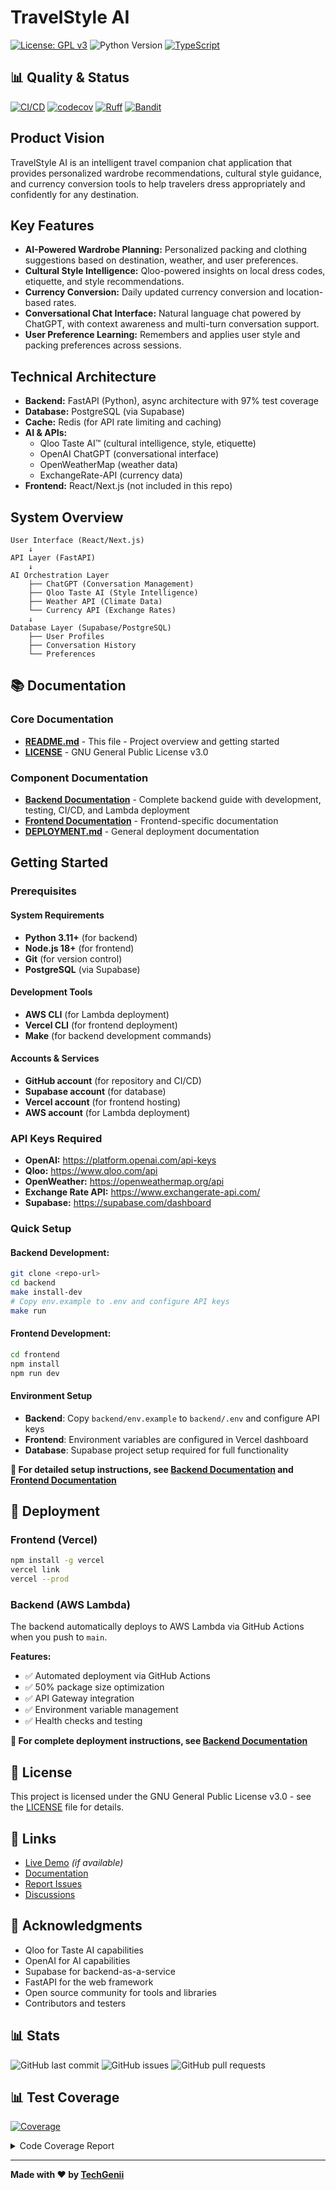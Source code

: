 # TravelStyle AI

[![License: GPL v3](https://img.shields.io/badge/License-GPLv3-blue.svg)](https://www.gnu.org/licenses/gpl-3.0)
![Python Version](https://img.shields.io/badge/python-3.13-blue)
[![TypeScript](https://img.shields.io/badge/typescript-4.0+-blue.svg)](https://www.typescriptlang.org/)

## 📊 Quality & Status

[![CI/CD](https://github.com/techgenii/travelstyle/workflows/Backend%20Quality%20CI%2FCD/badge.svg)](https://github.com/techgenii/travelstyle/actions)
[![codecov](https://codecov.io/github/techgenii/travelstyle/branch/main/graph/badge.svg?token=09BL7TAJDH)](https://codecov.io/github/techgenii/travelstyle)
[![Ruff](https://img.shields.io/badge/ruff-0%20issues-brightgreen)](https://github.com/techgenii/travelstyle/actions)
[![Bandit](https://img.shields.io/badge/bandit-0%20issues-brightgreen)](https://github.com/techgenii/travelstyle/actions)

## Product Vision
TravelStyle AI is an intelligent travel companion chat application that provides personalized wardrobe recommendations, cultural style guidance, and currency conversion tools to help travelers dress appropriately and confidently for any destination.

## Key Features
- **AI-Powered Wardrobe Planning:** Personalized packing and clothing suggestions based on destination, weather, and user preferences.
- **Cultural Style Intelligence:** Qloo-powered insights on local dress codes, etiquette, and style recommendations.
- **Currency Conversion:** Daily updated currency conversion and location-based rates.
- **Conversational Chat Interface:** Natural language chat powered by ChatGPT, with context awareness and multi-turn conversation support.
- **User Preference Learning:** Remembers and applies user style and packing preferences across sessions.

## Technical Architecture
- **Backend:** FastAPI (Python), async architecture with 97% test coverage
- **Database:** PostgreSQL (via Supabase)
- **Cache:** Redis (for API rate limiting and caching)
- **AI & APIs:**
  - Qloo Taste AI™ (cultural intelligence, style, etiquette)
  - OpenAI ChatGPT (conversational interface)
  - OpenWeatherMap (weather data)
  - ExchangeRate-API (currency data)
- **Frontend:** React/Next.js (not included in this repo)

## System Overview
```
User Interface (React/Next.js)
    ↓
API Layer (FastAPI)
    ↓
AI Orchestration Layer
    ├── ChatGPT (Conversation Management)
    ├── Qloo Taste AI (Style Intelligence)
    ├── Weather API (Climate Data)
    └── Currency API (Exchange Rates)
    ↓
Database Layer (Supabase/PostgreSQL)
    ├── User Profiles
    ├── Conversation History
    └── Preferences
```

## 📚 Documentation

### **Core Documentation**
- **[README.md](README.md)** - This file - Project overview and getting started
- **[LICENSE](LICENSE)** - GNU General Public License v3.0

### **Component Documentation**
- **[Backend Documentation](backend/README.md)** - Complete backend guide with development, testing, CI/CD, and Lambda deployment
- **[Frontend Documentation](frontend/README.md)** - Frontend-specific documentation
- **[DEPLOYMENT.md](DEPLOYMENT.md)** - General deployment documentation

## Getting Started

### Prerequisites

#### **System Requirements**
- **Python 3.11+** (for backend)
- **Node.js 18+** (for frontend)
- **Git** (for version control)
- **PostgreSQL** (via Supabase)

#### **Development Tools**
- **AWS CLI** (for Lambda deployment)
- **Vercel CLI** (for frontend deployment)
- **Make** (for backend development commands)

#### **Accounts & Services**
- **GitHub account** (for repository and CI/CD)
- **Supabase account** (for database)
- **Vercel account** (for frontend hosting)
- **AWS account** (for Lambda deployment)

### API Keys Required
- **OpenAI:** https://platform.openai.com/api-keys
- **Qloo:** https://www.qloo.com/api
- **OpenWeather:** https://openweathermap.org/api
- **Exchange Rate API:** https://www.exchangerate-api.com/
- **Supabase:** https://supabase.com/dashboard

### Quick Setup

#### **Backend Development:**
```bash
git clone <repo-url>
cd backend
make install-dev
# Copy env.example to .env and configure API keys
make run
```

#### **Frontend Development:**
```bash
cd frontend
npm install
npm run dev
```

#### **Environment Setup**
- **Backend**: Copy `backend/env.example` to `backend/.env` and configure API keys
- **Frontend**: Environment variables are configured in Vercel dashboard
- **Database**: Supabase project setup required for full functionality

**📖 For detailed setup instructions, see [Backend Documentation](backend/README.md#development) and [Frontend Documentation](frontend/README.md)**

## 🚀 Deployment

### Frontend (Vercel)
```bash
npm install -g vercel
vercel link
vercel --prod
```

### Backend (AWS Lambda)
The backend automatically deploys to AWS Lambda via GitHub Actions when you push to `main`.

**Features:**
- ✅ Automated deployment via GitHub Actions
- ✅ 50% package size optimization
- ✅ API Gateway integration
- ✅ Environment variable management
- ✅ Health checks and testing

**📖 For complete deployment instructions, see [Backend Documentation](backend/README.md#lambda-deployment)**

## 📝 License

This project is licensed under the GNU General Public License v3.0 - see the [LICENSE](LICENSE) file for details.

## 🔗 Links

- [Live Demo]() *(if available)*
- [Documentation](https://github.com/techgenii/travelstyle/wiki)
- [Report Issues](https://github.com/techgenii/travelstyle/issues)
- [Discussions](https://github.com/techgenii/travelstyle/discussions)

## 🙏 Acknowledgments

- Qloo for Taste AI capabilities
- OpenAI for AI capabilities
- Supabase for backend-as-a-service
- FastAPI for the web framework
- Open source community for tools and libraries
- Contributors and testers

## 📊 Stats

![GitHub last commit](https://img.shields.io/github/last-commit/techgenii/travelstyle)
![GitHub issues](https://img.shields.io/github/issues/techgenii/travelstyle)
![GitHub pull requests](https://img.shields.io/github/issues-pr/techgenii/travelstyle)

## 📊 Test Coverage
<!-- Pytest Coverage Comment:Begin -->
<a href="https://github.com/techgenii/travelstyle/blob/main/README.md"><img alt="Coverage" src="https://img.shields.io/badge/Coverage-97%25-brightgreen.svg" /></a><details><summary>Code Coverage Report </summary><table><tr><th>File</th><th>Stmts</th><th>Miss</th><th>Cover</th><th>Missing</th></tr><tbody><tr><td colspan="5"><b>app</b></td></tr><tr><td>&nbsp; &nbsp;<a href="https://github.com/techgenii/travelstyle/blob/main/app/__init__.py">__init__.py</a></td><td>0</td><td>0</td><td>100%</td><td>&nbsp;</td></tr><tr><td>&nbsp; &nbsp;<a href="https://github.com/techgenii/travelstyle/blob/main/app/travelstyle.py">travelstyle.py</a></td><td>47</td><td>0</td><td>100%</td><td>&nbsp;</td></tr><tr><td colspan="5"><b>app/api</b></td></tr><tr><td>&nbsp; &nbsp;<a href="https://github.com/techgenii/travelstyle/blob/main/app/api/__init__.py">__init__.py</a></td><td>0</td><td>0</td><td>100%</td><td>&nbsp;</td></tr><tr><td>&nbsp; &nbsp;<a href="https://github.com/techgenii/travelstyle/blob/main/app/api/deps.py">deps.py</a></td><td>22</td><td>0</td><td>100%</td><td>&nbsp;</td></tr><tr><td colspan="5"><b>app/api/v1</b></td></tr><tr><td>&nbsp; &nbsp;<a href="https://github.com/techgenii/travelstyle/blob/main/app/api/v1/__init__.py">__init__.py</a></td><td>0</td><td>0</td><td>100%</td><td>&nbsp;</td></tr><tr><td>&nbsp; &nbsp;<a href="https://github.com/techgenii/travelstyle/blob/main/app/api/v1/auth.py">auth.py</a></td><td>65</td><td>0</td><td>100%</td><td>&nbsp;</td></tr><tr><td>&nbsp; &nbsp;<a href="https://github.com/techgenii/travelstyle/blob/main/app/api/v1/chat.py">chat.py</a></td><td>91</td><td>5</td><td>5</td><td><a href="https://github.com/techgenii/travelstyle/blob/main/app/api/v1/chat.py#L 95%"> 95%</a></td></tr><tr><td>&nbsp; &nbsp;<a href="https://github.com/techgenii/travelstyle/blob/main/app/api/v1/currency.py">currency.py</a></td><td>96</td><td>0</td><td>100%</td><td>&nbsp;</td></tr><tr><td>&nbsp; &nbsp;<a href="https://github.com/techgenii/travelstyle/blob/main/app/api/v1/recommendations.py">recommendations.py</a></td><td>38</td><td>0</td><td>100%</td><td>&nbsp;</td></tr><tr><td>&nbsp; &nbsp;<a href="https://github.com/techgenii/travelstyle/blob/main/app/api/v1/user.py">user.py</a></td><td>102</td><td>15</td><td>15</td><td><a href="https://github.com/techgenii/travelstyle/blob/main/app/api/v1/user.py#L 85%"> 85%</a></td></tr><tr><td colspan="5"><b>app/core</b></td></tr><tr><td>&nbsp; &nbsp;<a href="https://github.com/techgenii/travelstyle/blob/main/app/core/__init__.py">__init__.py</a></td><td>0</td><td>0</td><td>100%</td><td>&nbsp;</td></tr><tr><td>&nbsp; &nbsp;<a href="https://github.com/techgenii/travelstyle/blob/main/app/core/config.py">config.py</a></td><td>26</td><td>0</td><td>100%</td><td>&nbsp;</td></tr><tr><td>&nbsp; &nbsp;<a href="https://github.com/techgenii/travelstyle/blob/main/app/core/security.py">security.py</a></td><td>45</td><td>3</td><td>3</td><td><a href="https://github.com/techgenii/travelstyle/blob/main/app/core/security.py#L 93%"> 93%</a></td></tr><tr><td colspan="5"><b>app/models</b></td></tr><tr><td>&nbsp; &nbsp;<a href="https://github.com/techgenii/travelstyle/blob/main/app/models/__init__.py">__init__.py</a></td><td>0</td><td>0</td><td>100%</td><td>&nbsp;</td></tr><tr><td>&nbsp; &nbsp;<a href="https://github.com/techgenii/travelstyle/blob/main/app/models/auth.py">auth.py</a></td><td>46</td><td>0</td><td>100%</td><td>&nbsp;</td></tr><tr><td>&nbsp; &nbsp;<a href="https://github.com/techgenii/travelstyle/blob/main/app/models/responses.py">responses.py</a></td><td>23</td><td>0</td><td>100%</td><td>&nbsp;</td></tr><tr><td>&nbsp; &nbsp;<a href="https://github.com/techgenii/travelstyle/blob/main/app/models/travel.py">travel.py</a></td><td>113</td><td>0</td><td>100%</td><td>&nbsp;</td></tr><tr><td>&nbsp; &nbsp;<a href="https://github.com/techgenii/travelstyle/blob/main/app/models/user.py">user.py</a></td><td>96</td><td>0</td><td>100%</td><td>&nbsp;</td></tr><tr><td colspan="5"><b>app/services</b></td></tr><tr><td>&nbsp; &nbsp;<a href="https://github.com/techgenii/travelstyle/blob/main/app/services/__init__.py">__init__.py</a></td><td>0</td><td>0</td><td>100%</td><td>&nbsp;</td></tr><tr><td>&nbsp; &nbsp;<a href="https://github.com/techgenii/travelstyle/blob/main/app/services/auth_service.py">auth_service.py</a></td><td>145</td><td>3</td><td>3</td><td><a href="https://github.com/techgenii/travelstyle/blob/main/app/services/auth_service.py#L 98%"> 98%</a></td></tr><tr><td>&nbsp; &nbsp;<a href="https://github.com/techgenii/travelstyle/blob/main/app/services/currency_conversion_service.py">currency_conversion_service.py</a></td><td>79</td><td>9</td><td>9</td><td><a href="https://github.com/techgenii/travelstyle/blob/main/app/services/currency_conversion_service.py#L 89%"> 89%</a></td></tr><tr><td>&nbsp; &nbsp;<a href="https://github.com/techgenii/travelstyle/blob/main/app/services/currency_service.py">currency_service.py</a></td><td>69</td><td>0</td><td>100%</td><td>&nbsp;</td></tr><tr><td>&nbsp; &nbsp;<a href="https://github.com/techgenii/travelstyle/blob/main/app/services/database_helpers.py">database_helpers.py</a></td><td>117</td><td>0</td><td>100%</td><td>&nbsp;</td></tr><tr><td>&nbsp; &nbsp;<a href="https://github.com/techgenii/travelstyle/blob/main/app/services/openai_service.py">openai_service.py</a></td><td>67</td><td>3</td><td>3</td><td><a href="https://github.com/techgenii/travelstyle/blob/main/app/services/openai_service.py#L 96%"> 96%</a></td></tr><tr><td>&nbsp; &nbsp;<a href="https://github.com/techgenii/travelstyle/blob/main/app/services/orchestrator.py">orchestrator.py</a></td><td>82</td><td>2</td><td>2</td><td><a href="https://github.com/techgenii/travelstyle/blob/main/app/services/orchestrator.py#L 98%"> 98%</a></td></tr><tr><td>&nbsp; &nbsp;<a href="https://github.com/techgenii/travelstyle/blob/main/app/services/qloo_service.py">qloo_service.py</a></td><td>57</td><td>5</td><td>5</td><td><a href="https://github.com/techgenii/travelstyle/blob/main/app/services/qloo_service.py#L 91%"> 91%</a></td></tr><tr><td>&nbsp; &nbsp;<a href="https://github.com/techgenii/travelstyle/blob/main/app/services/supabase_cache.py">supabase_cache.py</a></td><td>76</td><td>0</td><td>100%</td><td>&nbsp;</td></tr><tr><td>&nbsp; &nbsp;<a href="https://github.com/techgenii/travelstyle/blob/main/app/services/weather_service.py">weather_service.py</a></td><td>110</td><td>0</td><td>100%</td><td>&nbsp;</td></tr><tr><td colspan="5"><b>app/utils</b></td></tr><tr><td>&nbsp; &nbsp;<a href="https://github.com/techgenii/travelstyle/blob/main/app/utils/__init__.py">__init__.py</a></td><td>0</td><td>0</td><td>100%</td><td>&nbsp;</td></tr><tr><td>&nbsp; &nbsp;<a href="https://github.com/techgenii/travelstyle/blob/main/app/utils/error_handlers.py">error_handlers.py</a></td><td>36</td><td>0</td><td>100%</td><td>&nbsp;</td></tr><tr><td>&nbsp; &nbsp;<a href="https://github.com/techgenii/travelstyle/blob/main/app/utils/rate_limiter.py">rate_limiter.py</a></td><td>60</td><td>9</td><td>9</td><td><a href="https://github.com/techgenii/travelstyle/blob/main/app/utils/rate_limiter.py#L 85%"> 85%</a></td></tr><tr><td>&nbsp; &nbsp;<a href="https://github.com/techgenii/travelstyle/blob/main/app/utils/user_utils.py">user_utils.py</a></td><td>18</td><td>0</td><td>100%</td><td>&nbsp;</td></tr><tr><td><b>TOTAL</b></td><td><b>1726</b></td><td><b>54</b></td><td><b>97%</b></td><td>&nbsp;</td></tr></tbody></table></details>
<!-- Pytest Coverage Comment:End -->

---

**Made with ❤️ by [TechGenii](https://github.com/techgenii)**
